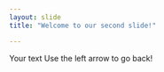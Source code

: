 ```yaml
---
layout: slide
title: "Welcome to our second slide!"

---
```

Your text
Use the left arrow to go back!
